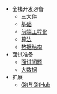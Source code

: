 <!-- docs/_sidebar.md -->

* 全栈开发必备
  * [三大件](docs/1-三大件.md)
  * [基础](docs/2-basic.md)
  * [前端工程化](docs/3-前端工程化.md)
  * [算法](docs/4-算法.md)
  * [数据结构](docs/5-数据结构.md)
* 面试准备
  * [面试问题](docs/6-面试.md)
  * [大数据](docs/8-大数据.md)
* 扩展
  * [Git与GitHub](docs/7-Git与GitHub.md)
